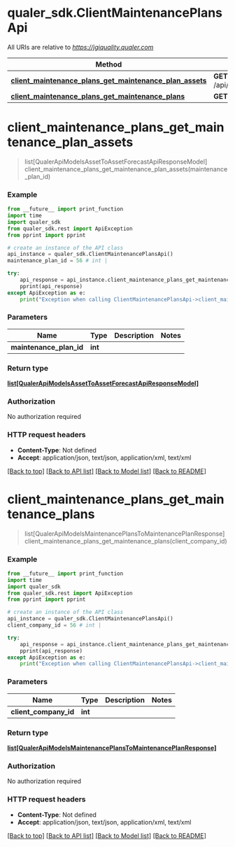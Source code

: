 # qualer_sdk.ClientMaintenancePlansApi

All URIs are relative to *https://jgiquality.qualer.com*

Method | HTTP request | Description
------------- | ------------- | -------------
[**client_maintenance_plans_get_maintenance_plan_assets**](ClientMaintenancePlansApi.md#client_maintenance_plans_get_maintenance_plan_assets) | **GET** /api/service/clients/plans/{maintenancePlanId}/assets | 
[**client_maintenance_plans_get_maintenance_plans**](ClientMaintenancePlansApi.md#client_maintenance_plans_get_maintenance_plans) | **GET** /api/service/clients/{clientCompanyId}/plans | 


# **client_maintenance_plans_get_maintenance_plan_assets**
> list[QualerApiModelsAssetToAssetForecastApiResponseModel] client_maintenance_plans_get_maintenance_plan_assets(maintenance_plan_id)



### Example
```python
from __future__ import print_function
import time
import qualer_sdk
from qualer_sdk.rest import ApiException
from pprint import pprint

# create an instance of the API class
api_instance = qualer_sdk.ClientMaintenancePlansApi()
maintenance_plan_id = 56 # int | 

try:
    api_response = api_instance.client_maintenance_plans_get_maintenance_plan_assets(maintenance_plan_id)
    pprint(api_response)
except ApiException as e:
    print("Exception when calling ClientMaintenancePlansApi->client_maintenance_plans_get_maintenance_plan_assets: %s\n" % e)
```

### Parameters

Name | Type | Description  | Notes
------------- | ------------- | ------------- | -------------
 **maintenance_plan_id** | **int**|  | 

### Return type

[**list[QualerApiModelsAssetToAssetForecastApiResponseModel]**](QualerApiModelsAssetToAssetForecastApiResponseModel.md)

### Authorization

No authorization required

### HTTP request headers

 - **Content-Type**: Not defined
 - **Accept**: application/json, text/json, application/xml, text/xml

[[Back to top]](#) [[Back to API list]](../README.md#documentation-for-api-endpoints) [[Back to Model list]](../README.md#documentation-for-models) [[Back to README]](../README.md)

# **client_maintenance_plans_get_maintenance_plans**
> list[QualerApiModelsMaintenancePlansToMaintenancePlanResponse] client_maintenance_plans_get_maintenance_plans(client_company_id)



### Example
```python
from __future__ import print_function
import time
import qualer_sdk
from qualer_sdk.rest import ApiException
from pprint import pprint

# create an instance of the API class
api_instance = qualer_sdk.ClientMaintenancePlansApi()
client_company_id = 56 # int | 

try:
    api_response = api_instance.client_maintenance_plans_get_maintenance_plans(client_company_id)
    pprint(api_response)
except ApiException as e:
    print("Exception when calling ClientMaintenancePlansApi->client_maintenance_plans_get_maintenance_plans: %s\n" % e)
```

### Parameters

Name | Type | Description  | Notes
------------- | ------------- | ------------- | -------------
 **client_company_id** | **int**|  | 

### Return type

[**list[QualerApiModelsMaintenancePlansToMaintenancePlanResponse]**](QualerApiModelsMaintenancePlansToMaintenancePlanResponse.md)

### Authorization

No authorization required

### HTTP request headers

 - **Content-Type**: Not defined
 - **Accept**: application/json, text/json, application/xml, text/xml

[[Back to top]](#) [[Back to API list]](../README.md#documentation-for-api-endpoints) [[Back to Model list]](../README.md#documentation-for-models) [[Back to README]](../README.md)

